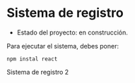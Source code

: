 <h1> Sistema de registro</h1>

- Estado del proyecto: en construcción.

Para ejecutar el sistema, debes poner:

```npm instal react```

Sistema de registro 2 
